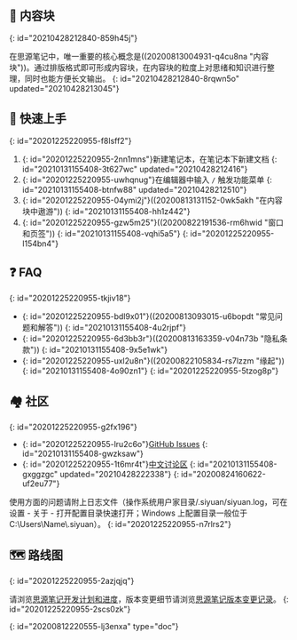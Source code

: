 ## 🧱 内容块
{: id="20210428212840-859h45j"}

在思源笔记中，唯一重要的核心概念是((20200813004931-q4cu8na "内容块"))。通过排版格式即可形成内容块，在内容块的粒度上对思绪和知识进行整理，同时也能方便长文输出。
{: id="20210428212840-8rqwn5o" updated="20210428213045"}

## 🔮 快速上手
{: id="20201225220955-f8lsff2"}

1. {: id="20201225220955-2nn1mns"}新建笔记本，在笔记本下新建文档
   {: id="20210131155408-3t627wc" updated="20210428212416"}
2. {: id="20201225220955-uwhqnug"}在编辑器中输入 `/` 触发功能菜单
   {: id="20210131155408-btnfw88" updated="20210428212510"}
3. {: id="20201225220955-04ymi2j"}((20200813131152-0wk5akh "在内容块中遨游"))
   {: id="20210131155408-hh1z442"}
4. {: id="20201225220955-gzw5m25"}((20200822191536-rm6hwid "窗口和页签"))
   {: id="20210131155408-vqhi5a5"}
{: id="20201225220955-l154bn4"}

## ❓ FAQ
{: id="20201225220955-tkjiv18"}

* {: id="20201225220955-bdl9x01"}((20200813093015-u6bopdt "常见问题和解答"))
  {: id="20210131155408-4u2rjpf"}
* {: id="20201225220955-6d3bb3r"}((20200813163359-v04n73b "隐私条款"))
  {: id="20210131155408-9x5e1wk"}
* {: id="20201225220955-uxl2u8n"}((20200822105834-rs7lzzm "缘起"))
  {: id="20210131155408-4o90zn1"}
{: id="20201225220955-5tzog8p"}

## 🏘️ 社区
{: id="20201225220955-g2fx196"}

* {: id="20201225220955-lru2c6o"}[GitHub Issues](https://github.com/siyuan-note/siyuan/issues)
  {: id="20210131155408-gwzksaw"}
* {: id="20201225220955-1t6mr4t"}[中文讨论区](https://ld246.com/domain/siyuan)
  {: id="20210131155408-gxggzgc" updated="20210428222338"}
{: id="20200824160622-uf2eu77"}

使用方面的问题请附上日志文件（操作系统用户家目录/.siyuan/siyuan.log，可在设置 - 关于 - 打开配置目录快速打开；Windows 上配置目录一般位于 C:\\Users\\Name\\.siyuan）。
{: id="20201225220955-n7rlrs2"}

## 🗺️ 路线图
{: id="20201225220955-2azjqjq"}

请浏览[思源笔记开发计划和进度](https://github.com/siyuan-note/siyuan/projects)，版本变更细节请浏览[思源笔记版本变更记录](https://ld246.com/tag/siyuan-announcement)。
{: id="20201225220955-2scs0zk"}


{: id="20200812220555-lj3enxa" type="doc"}
